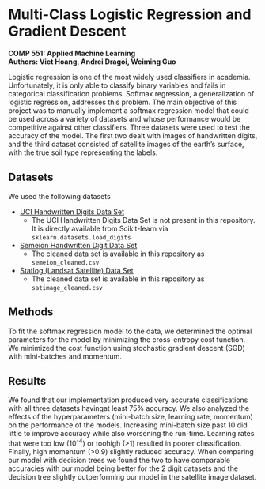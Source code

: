 # Multi-Class Logistic Regression and Gradient Descent
**COMP 551: Applied Machine Learning** <br />
**Authors: Viet Hoang, Andrei Dragoi, Weiming Guo**

Logistic regression is one of the most widely used classifiers in academia. Unfortunately, it is only able to classify binary variables and fails in categorical classification problems. Softmax regression, a generalization of logistic regression, addresses this problem. The main objective of this project was to manually implement a softmax regression model that could be used across a variety of datasets and whose performance would be competitive against other classifiers. Three datasets were used to test the accuracy of the model. The first two dealt with images of handwritten digits, and the third dataset consisted of satellite images of the earth’s surface, with the true soil type representing the labels.

## Datasets
We used the following datasets
- [UCI Handwritten Digits Data Set](https://archive.ics.uci.edu/ml/datasets/Optical+Recognition+of+Handwritten+Digits)
  - The UCI Handwritten Digits Data Set is not present in this repository. It is directly available from Scikit-learn via `sklearn.datasets.load_digits`
- [Semeion Handwritten Digit Data Set](https://archive.ics.uci.edu/ml/datasets/semeion+handwritten+digit)
  - The cleaned data set is available in this repository as `semeion_cleaned.csv`
- [Statlog (Landsat Satellite) Data Set](https://archive.ics.uci.edu/ml/datasets/Statlog+(Landsat+Satellite))
  - The cleaned data set is available in this repository as `satimage_cleaned.csv`

## Methods
To fit the softmax regression model to the data, we determined the optimal parameters for the model by minimizing the cross-entropy cost function. We minimized the cost function using stochastic gradient descent (SGD) with mini-batches and momentum.

## Results
We found that our implementation produced very accurate classifications with all three datasets havingat least 75% accuracy. We also analyzed the effects of the hyperparameters (mini-batch size, learning rate, momentum) on the performance of the models.  Increasing mini-batch size past 10 did little to improve accuracy while also worsening the run-time. Learning rates that were too low (10<sup>-4</sup>) or toohigh (>1) resulted in poorer classification. Finally, high momentum (>0.9) slightly reduced accuracy. When comparing our model with decision trees we found the two to have comparable accuracies with our model being better for the 2 digit datasets and the decision tree slightly outperforming our model in the satellite image dataset.
